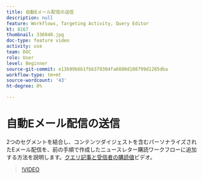 ```yaml
---
title: 自動Eメール配信の送信
description: null
feature: Workflows, Targeting Activity, Query Editor
kt: 8167
thumbnail: 336940.jpg
doc-type: feature video
activity: use
team: DOC
role: User
level: Beginner
source-git-commit: e13b99b6b1fbb370304fa6880d108799d1285dba
workflow-type: tm+mt
source-wordcount: '43'
ht-degree: 0%

---
```



# 自動Eメール配信の送信

2つのセグメントを結合し、コンテンツダイジェストを含むパーソナライズされたEメール配信を、前の手順で作成したニュースレター購読ワークフローに追加する方法を説明します。[クエリ記事と受信者の購読値](/help/process-management/create-a-content-digest/query-articles-and-recipient-subscription-values.md)ビデオ。

>[!VIDEO](https://video.tv.adobe.com/v/336904?quality=12)
